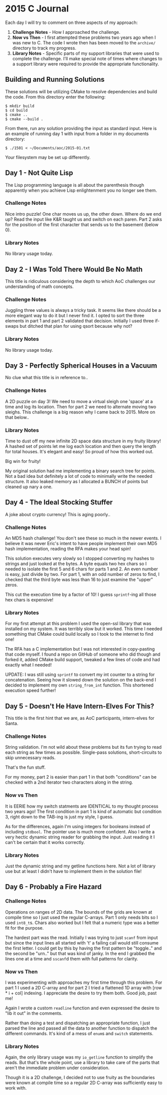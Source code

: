 # 2015 C Journal

Each day I will try to comment on three aspects of my approach:

1. **Challenge Notes** - How I approached the challenge.
2. **Now vs Then** - I first attempted these problems two years ago when I was new to C. The code I wrote then has been moved to the `archive/` directory to track my progress.
3. **Library Notes** - Specific parts of my support libraries that were used to complete the challenge. I'll make special note of times where changes to a support library were required to provide the appropriate functionality.

## Building and Running Solutions

These solutions will be utilizing CMake to resolve dependencies and build the code. From this directory enter the following:

```
$ mkdir build
$ cd build
$ cmake ..
$ cmake --build .
```

From there, run any solution providing the input as standard input. Here is an example of running day 1 with input from a folder in my documents directory:

```
$ ./1501 < ~/Documents/aoc/2015-01.txt
```

Your filesystem may be set up differently.

## Day 1 - Not Quite Lisp

The Lisp programming language is all about the parenthesis though apparently when you achieve Lisp enlightenment you no longer see them.

### Challenge Notes

Nice intro puzzle! One char moves us up, the other down. Where do we end up? Read the input like K&R taught us and switch on each paren. Part 2 asks for the position of the first character that sends us to the basement (below 0).

### Library Notes

No library usage today.

## Day 2 - I Was Told There Would Be No Math

This title is ridiculous considering the depth to which AoC challenges our understanding of math concepts.

### Challenge Notes

Juggling three values is always a tricky task. It seems like there should be a more elegant way to do it but I never find it. I opted to sort the three elements in part 1 and part 2 validated that decision. Initially I used three if-swaps but ditched that plan for using qsort because why not?

### Library Notes

No library usage today.

## Day 3 - Perfectly Spherical Houses in a Vacuum

No clue what this title is in reference to..

### Challenge Notes

A 2D puzzle on day 3! We need to move a virtual sleigh one 'space' at a time and log its location. Then for part 2 we need to alternate moving two sleighs. This challenge is a big reason why I came back to 2015. More on that below..

### Library Notes

Time to dust off my new infinite 2D space data structure in my fruity library! A hashed set of points let me log each location and then query the length for total houses. It's elegant and easy! So proud of how this worked out.

Big win for fruity!

My original solution had me implementing a binary search tree for points. Not a bad idea but definitely a lot of code to minimally write the needed structure. It also leaked memory as I allocated a BUNCH of points but cleaned up nary a one.

## Day 4 - The Ideal Stocking Stuffer

A joke about crypto currency! This is aging poorly..

### Challenge Notes

An MD5 hash challenge! You don't see these so much in the newer events. I believe it was never Eric's intent to have people implement their own MD5 hash implementation, reading the RFA makes your head spin!

This solution executes very slowly so I stopped converting my hashes to strings and just looked at the bytes. A byte equals two hex chars so I needed to isolate the first 5 and 6 chars for parts 1 and 2. An even number is easy, just divide by two. For part 1, with an odd number of zeros to find, I checked that the third byte was less than 16 to just examine the "upper" zeros.

This cut the execution time by a factor of 10! I guess `sprintf`-ing all those hex chars is expensive!

### Library Notes

For my first attempt at this problem I used the open-ssl library that was installed on my system. It was terribly slow but it worked. This time I needed something that CMake could build locally so I took to the internet to find one!

The RFA has a C implementation but I was not interested in copy-pasting that code myself. I found a repo on GitHub of someone who did though and forked it, added CMake build support, tweaked a few lines of code and had exactly what I needed!

UPDATE: I was still using `sprintf` to convert my int counter to a string for concatenation. Seeing how it slowed down the solution on the back-end I decided to implement my own `string_from_int` function. This shortened execution speed further!

## Day 5 - Doesn't He Have Intern-Elves For This?

This title is the first hint that we are, as AoC participants, intern-elves for Santa.

### Challenge Notes

String validation. I'm not wild about these problems but its fun trying to read each string as few times as possible. Single-pass solutions, short-circuits to skip unnecessary reads.

That's the fun stuff.

For my money, part 2 is easier than part 1 in that both "conditions" can be checked with a 2nd iterator two characters along in the string.

### Now vs Then

It is EERIE how my switch statments are IDENTICAL to my thought process two years ago! The first condition in part 1 is kind of automatic but condition 3, right down to the TAB-ing is just my style, I guess.

As for the differences, again I'm using integers for booleans instead of including `stdbool`. The pointer use is much more confident. Also I write a very hectic dynamic string reader for grabbing the input. Just reading it I can't be certain that it works correctly.

### Library Notes

Just the dynamic string and my getline functions here. Not a lot of library use but at least I didn't have to implement them in the solution file!

## Day 6 - Probably a Fire Hazard

### Challenge Notes

Operations on ranges of 2D data. The bounds of the grids are known at compile time so I just used the regular C-arrays. Part 1 only needs bits so I used `int8_t`s. Chars also worked but I felt that a numeric type was a better fit for the purpose.

The hardest part was the read. Initially I was trying to just `scanf` from input but since the input lines all started with 't' a failing call would still consume the first letter. I could get by this by having the first pattern be "toggle.." and the second be "urn.." but that was kind of janky. In the end I grabbed the lines one at a time and `sscanf`d them with full patterns for clarity.

### Now vs Then

I was experimenting with approaches my first time through this problem. For part 1 I used a 2D C-array and for part 2 I tried a flattened 1D array with [row * i + col] indexing. I appreciate the desire to try them both. Good job, past me!

Again I wrote a custom `readline` function and even expressed the desire to "lib it out" in the comments.

Rather than doing a test and dispatching an appropriate function, I just parsed the line and passed all the data to another function to dispatch the different commands. It's kind of a mess of `enum`s and `switch` statements.

### Library Notes

Again, the only library usage was my `io_getline` function to simplify the reads. But that's the whole point, use a library to take care of the parts that aren't the immediate problem under consideration.

Though it is a 2D challenge, I decided not to use fruity as the boundaries were known at compile time so a regular 2D C-array was sufficiently easy to work with.
